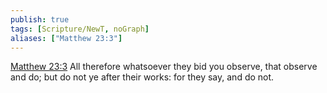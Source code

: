 ```yaml
---
publish: true
tags: [Scripture/NewT, noGraph]
aliases: ["Matthew 23:3"]
---
```

[Matthew 23:3](https://churchofjesuschrist.org/study/scriptures/nt/matt/23?lang=eng&id=p3#p3) All therefore whatsoever they bid you observe, that observe and do; but do not ye after their works: for they say, and do not.
